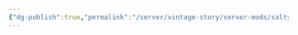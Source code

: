 ```yaml
---
{"dg-publish":true,"permalink":"/server/vintage-story/server-mods/salty-s-immersive-lanterns/","tags":["vs-up-to-date"]}
---
```



